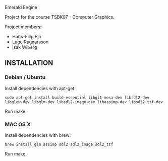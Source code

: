 Emerald Engine

Project for the course TSBK07 - Computer Graphics.

Project members:
 - Hans-Filip Elo
 - Lage Ragnarsson
 - Isak Wiberg

INSTALLATION
--------

### Debian / Ubuntu
Install dependencies with apt-get:

```shell
sudo apt-get install build-essential libgl1-mesa-dev libsdl2-dev libglew-dev libglm-dev libsdl2-image-dev libassimp-dev libsdl2-ttf-dev
```
Run make

### MAC OS X
Install dependencies with brew:

```shell
brew install glm assimp sdl2 sdl2_image sdl2_ttf
```

Run make
